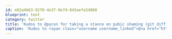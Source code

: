 ```yaml
---
id: e82a4b63-92f0-4e37-9e7d-843aefe24860
blueprint: text
category: twitter
title: 'Kudos to @pycon for taking a stance on pubic shaming (git diff) ow.ly/ji2JW'
caption: 'Kudos to <span class="username username_linked">@<a href="https://twitter.com/pycon" title="PyCon US">pycon</a></span> for taking a stance on pubic shaming (git diff) <a href="http://ow.ly/ji2JW" title="http://ow.ly/ji2JW" class="link link_untco">ow.ly/ji2JW</a>'
---
```

